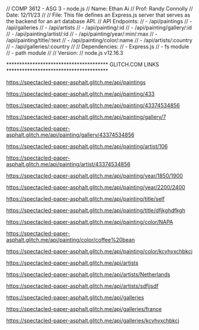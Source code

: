 // COMP 3612 - ASG 3 - node.js // Name: Ethan Ai // Prof: Randy Connolly
// Date: 12/11/23 // // File: This file defines an Express.js server
that serves as the backend for an art database API. // API Endpoints:
// - /api/paintings // - /api/galleries // - /api/artists // -
/api/painting/:id // - /api/painting/gallery/:id // -
/api/painting/artist/:id // - /api/painting/year/:min/:max // -
/api/painting/title/:text // - /api/painting/color/:name // -
/api/artists/:country // - /api/galleries/:country // // Dependencies:
// - Express.js // - fs module // - path module // // Version: //
node.js v12.16.3

\*\*\*\*\*\*\*\*\*\*\*\*\*\*\*\*\*\*\*\*\*\*\*\*\*\*\*\*\*\*\*\*\*\*\*\*\*\*\*
GLITCH.COM LINKS
\*\*\*\*\*\*\*\*\*\*\*\*\*\*\*\*\*\*\*\*\*\*\*\*\*\*\*\*\*\*\*\*\*\*\*\*\*\*\*

https://spectacled-paper-asphalt.glitch.me/api/paintings

https://spectacled-paper-asphalt.glitch.me/api/painting/433

https://spectacled-paper-asphalt.glitch.me/api/painting/43374534856

https://spectacled-paper-asphalt.glitch.me/api/painting/gallery/7

https://spectacled-paper-asphalt.glitch.me/api/painting/gallery/43374534856

https://spectacled-paper-asphalt.glitch.me/api/painting/artist/106

https://spectacled-paper-asphalt.glitch.me/api/painting/artist/43374534856

https://spectacled-paper-asphalt.glitch.me/api/painting/year/1850/1900

https://spectacled-paper-asphalt.glitch.me/api/painting/year/2200/2400

https://spectacled-paper-asphalt.glitch.me/api/painting/title/self

https://spectacled-paper-asphalt.glitch.me/api/painting/title/dfjkghdfkgh

https://spectacled-paper-asphalt.glitch.me/api/painting/color/NAPA

https://spectacled-paper-asphalt.glitch.me/api/painting/color/coffee%20bean

https://spectacled-paper-asphalt.glitch.me/api/painting/color/kcvhvxchbkcj

https://spectacled-paper-asphalt.glitch.me/api/artists

https://spectacled-paper-asphalt.glitch.me/api/artists/Netherlands

https://spectacled-paper-asphalt.glitch.me/api/artists/sdfjjsdf

https://spectacled-paper-asphalt.glitch.me/api/galleries

https://spectacled-paper-asphalt.glitch.me/api/galleries/france

https://spectacled-paper-asphalt.glitch.me/api/galleries/kcvhvxchbkcj
